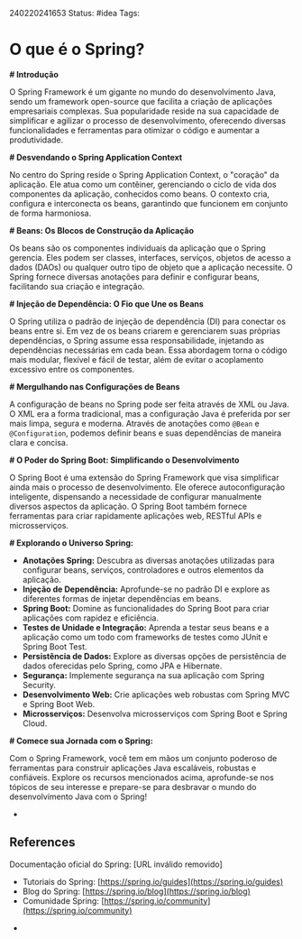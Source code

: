 240220241653
Status: #idea
Tags: 
# O que é o Spring?
**# Introdução**

O Spring Framework é um gigante no mundo do desenvolvimento Java, sendo um framework open-source que facilita a criação de aplicações empresariais complexas. Sua popularidade reside na sua capacidade de simplificar e agilizar o processo de desenvolvimento, oferecendo diversas funcionalidades e ferramentas para otimizar o código e aumentar a produtividade.

**# Desvendando o Spring Application Context**

No centro do Spring reside o Spring Application Context, o "coração" da aplicação. Ele atua como um contêiner, gerenciando o ciclo de vida dos componentes da aplicação, conhecidos como beans. O contexto cria, configura e interconecta os beans, garantindo que funcionem em conjunto de forma harmoniosa.

**# Beans: Os Blocos de Construção da Aplicação**

Os beans são os componentes individuais da aplicação que o Spring gerencia. Eles podem ser classes, interfaces, serviços, objetos de acesso a dados (DAOs) ou qualquer outro tipo de objeto que a aplicação necessite. O Spring fornece diversas anotações para definir e configurar beans, facilitando sua criação e integração.

**# Injeção de Dependência: O Fio que Une os Beans**

O Spring utiliza o padrão de injeção de dependência (DI) para conectar os beans entre si. Em vez de os beans criarem e gerenciarem suas próprias dependências, o Spring assume essa responsabilidade, injetando as dependências necessárias em cada bean. Essa abordagem torna o código mais modular, flexível e fácil de testar, além de evitar o acoplamento excessivo entre os componentes.

**# Mergulhando nas Configurações de Beans**

A configuração de beans no Spring pode ser feita através de XML ou Java. O XML era a forma tradicional, mas a configuração Java é preferida por ser mais limpa, segura e moderna. Através de anotações como `@Bean` e `@Configuration`, podemos definir beans e suas dependências de maneira clara e concisa.

**# O Poder do Spring Boot: Simplificando o Desenvolvimento**

O Spring Boot é uma extensão do Spring Framework que visa simplificar ainda mais o processo de desenvolvimento. Ele oferece autoconfiguração inteligente, dispensando a necessidade de configurar manualmente diversos aspectos da aplicação. O Spring Boot também fornece ferramentas para criar rapidamente aplicações web, RESTful APIs e microsserviços.

**# Explorando o Universo Spring:**

- **Anotações Spring:** Descubra as diversas anotações utilizadas para configurar beans, serviços, controladores e outros elementos da aplicação.
- **Injeção de Dependência:** Aprofunde-se no padrão DI e explore as diferentes formas de injetar dependências em beans.
- **Spring Boot:** Domine as funcionalidades do Spring Boot para criar aplicações com rapidez e eficiência.
- **Testes de Unidade e Integração:** Aprenda a testar seus beans e a aplicação como um todo com frameworks de testes como JUnit e Spring Boot Test.
- **Persistência de Dados:** Explore as diversas opções de persistência de dados oferecidas pelo Spring, como JPA e Hibernate.
- **Segurança:** Implemente segurança na sua aplicação com Spring Security.
- **Desenvolvimento Web:** Crie aplicações web robustas com Spring MVC e Spring Boot Web.
- **Microsserviços:** Desenvolva microsserviços com Spring Boot e Spring Cloud.

**# Comece sua Jornada com o Spring:**

Com o Spring Framework, você tem em mãos um conjunto poderoso de ferramentas para construir aplicações Java escaláveis, robustas e confiáveis. Explore os recursos mencionados acima, aprofunde-se nos tópicos de seu interesse e prepare-se para desbravar o mundo do desenvolvimento Java com o Spring!

*
## References
Documentação oficial do Spring: [URL inválido removido]
- Tutoriais do Spring: [https://spring.io/guides](https://spring.io/guides)
- Blog do Spring: [https://spring.io/blog](https://spring.io/blog)
- Comunidade Spring: [https://spring.io/community](https://spring.io/community)

*

